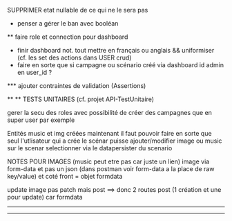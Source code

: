 SUPPRIMER etat nullable de ce qui ne le sera pas


* penser a gérer le ban avec booléan

** faire role et connection pour dashboard
+ finir dashboard not. tout mettre en français ou anglais && uniformiser (cf. les set des actions dans USER crud)
+ faire en sorte que si campagne ou scénario créé via dashboard id admin en user_id ?

*** ajouter contraintes de validation (Assertions)

** ** TESTS UNITAIRES (cf. projet API-TestUnitaire)

gerer la secu des roles avec possibilité de créer des campagnes que en super user par exemple


Entités music et img créées maintenant il faut pouvoir faire en sorte que seul l'utlisateur qui a crée le scénar puisse ajouter/modifier image ou music sur le scenar selectionner via le datapersister du scenario

NOTES POUR IMAGES (music peut etre pas car juste un lien)
image via form-data et pas un json (dans postman voir form-data a la place de raw key/value)
et coté front = objet formdata

update image pas patch mais post ==> donc 2 routes post (1 création et une pour update) car formdata

----------------------------------------------------------------------------
----------------------------------------------------------------------------

